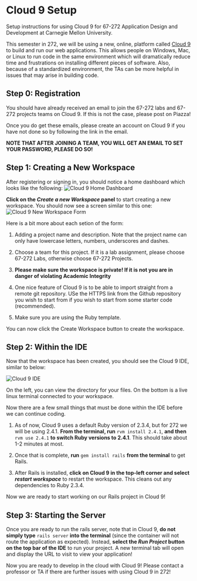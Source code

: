 # Cloud 9 Setup
Setup instructions for using Cloud 9 for 67-272 Application Design and Development at Carnegie Mellon University.

This semester in 272, we will be using a new, online, platform called [Cloud 9](https://c9.io/) to build and run our web applications. This allows people on Windows, Mac, or Linux to run code in the same environment which will dramatically reduce time and frustrations on installing different pieces of software. Also, because of a standardized environment, the TAs can be more helpful in issues that may arise in building code.

## Step 0: Registration
You should have already received an email to join the 67-272 labs and 67-272 projects teams on Cloud 9. If this is not the case, please post on Piazza!

Once you do get these emails, please create an account on Cloud 9 if you have not done so by following the link in the email.

**NOTE THAT AFTER JOINING A TEAM, YOU WILL GET AN EMAIL TO SET YOUR PASSWORD, PLEASE DO SO!**

## Step 1: Creating a New Workspace

After registering or signing in, you should notice a home dashboard which looks like the following:
![Cloud 9 Home Dashboard](https://i.imgur.com/iZ6KVMq.png)

**Click on the *Create a new Workspace* panel** to start creating a new workspace. You should now see a screen similar to this one:
![Cloud 9 New Workspace Form](https://i.imgur.com/UZY99ST.png)

Here is a bit more about each setion of the form:

1. Adding a project name and description. Note that the project name can only have lowercase letters, numbers, underscores and dashes.

2. Choose a team for this project. If it is a lab assignment, please choose 67-272 Labs, otherwise choose 67-272 Projects.

3. **Please make sure the workspace is private! If it is not you are in danger of violating Academic Integrity**

4. One nice feature of Cloud 9 is to be able to import straight from a remote git repository. USe the HTTPS link from the Github repository you wish to start from if you wish to start from some starter code (recommended).

5. Make sure you are using the Ruby template.

You can now click the Create Workspace button to create the workspace.

## Step 2: Within the IDE

Now that the workspace has been created, you should see the Cloud 9 IDE, similar to below:

![Cloud 9 IDE](https://i.imgur.com/J1HCrqF.png)

On the left, you can view the directory for your files. On the bottom is a live linux terminal connected to your workspace.

Now there are a few small things that must be done within the IDE before we can continue coding.

1. As of now, Cloud 9 uses a default Ruby version of 2.3.4, but for 272 we will be using 2.4.1. **From the terminal, run** `rvm install 2.4.1`, **and then** `rvm use 2.4.1` **to switch Ruby versions to 2.4.1**. This should take about 1-2 minutes at most.

2. Once that is complete, **run** `gem install rails` **from the terminal** to get Rails.

3. After Rails is installed, **click on Cloud 9 in the top-left corner and select *restart workspace*** to restart the workspace. This cleans out any dependencies to Ruby 2.3.4.

Now we are ready to start working on our Rails project in Cloud 9!

## Step 3: Starting the Server
Once you are ready to run the rails server, note that in Cloud 9, **do not simply type** `rails server` **into the terminal** (since the container will not route the application as expected). Instead, **select the *Run Project* button on the top bar of the IDE** to run your project. A new terminal tab will open and display the URL to visit to view your application!

Now you are ready to develop in the cloud with Cloud 9! Please contact a professor or TA if there are further issues with using Cloud 9 in 272!
